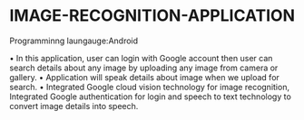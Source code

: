 # IMAGE-RECOGNITION-APPLICATION

Programminng laungauge:Android

• In this application, user can login with Google account then user can search details about any image by uploading any image from camera or gallery.
• Application will speak details about image when we upload for search.
• Integrated Google cloud vision technology for image recognition, Integrated Google authentication for login and speech to text technology to convert image details into speech.
